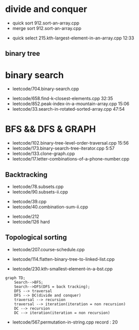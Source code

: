 
# divide and conquer
* quick sort 912.sort-an-array.cpp
* merge sort 912.sort-an-array.cpp
- quick select  215.kth-largest-element-in-an-array.cpp 12:33

## binary tree

# binary search
* leetcode/704.binary-search.cpp
- leetcode/658.find-k-closest-elements.cpp  32:35
- leetcode/852.peak-index-in-a-mountain-array.cpp 15:06
- leetcode/33.search-in-rotated-sorted-array.cpp 47:54
#  BFS && DFS & GRAPH
- leetcode/102.binary-tree-level-order-traversal.cpp 15:56
- leetcode/173.binary-search-tree-iterator.cpp   5:57
- leetcode/133.clone-graph.cpp
- leetcode/17.letter-combinations-of-a-phone-number.cpp
  
## Backtracking
* leetcode/78.subsets.cpp
* leetcode/90.subsets-ii.cpp
- leetcode/39.cpp
- leetcode/40.combination-sum-ii.cpp
* leetcode/212
* leetcode/126    hard
## Topological sorting
* leetcode/207.course-schedule.cpp



* leetcode/114.flatten-binary-tree-to-linked-list.cpp
* leetcode/230.kth-smallest-element-in-a-bst.cpp

```mermaid
graph TD;
    Search-->BFS;
    Search-->DFS(DFS = back tracking);
    DFS --> traversal
    DFS --> DC(divide and conquer)
    traversal --> recursion
    traversal --> iteration(iteration = non recursion)
    DC --> recursion
    DC --> iteration(iteration = non recursion)
```



* leetcode/567.permutation-in-string.cpp
record : 20